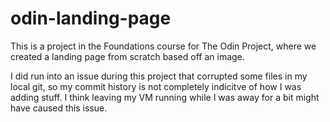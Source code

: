 # odin-landing-page

This is a project in the Foundations course for The Odin Project, where we created a landing page from scratch based off an image.

I did run into an issue during this project that corrupted some files in my local git, so my commit history is not completely indicitve of how I was adding stuff. I think leaving my VM running while I was away for a bit might have caused this issue.